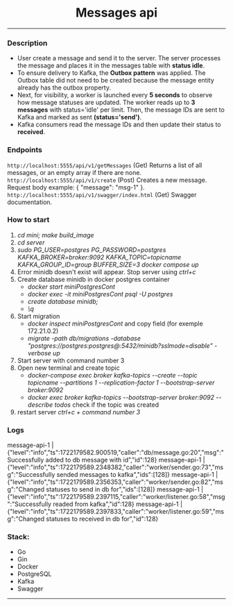 # <center>Messages api</center>
---

### Description
- User create a message and send it to the server. The server processes the message and places it in the messages table with **status idle**. 
- To ensure delivery to Kafka, the **Outbox pattern** was applied. The Outbox table did not need to be created because the message entity already has the outbox property. 
- Next, for visibility, a worker is launched every **5 seconds** to observe how message statuses are updated. The worker reads up to **3 messages** with status='idle' per limit. Then, the message IDs are sent to Kafka and marked as sent **(status='send')**. 
- Kafka consumers read the message IDs and then update their status to **received**.

### Endpoints
`http://localhost:5555/api/v1/getMessages` (Get) Returns a list of all messages, or an empty array if there are none.
`http://localhost:5555/api/v1/create` (Post) Creates a new message. Request body example: { "message": "msg-1" }.
`http://localhost:5555/api/v1/swagger/index.html` (Get) Swagger documentation.

### How to start
1. _cd mini; make build_image_
2. _cd server_ 
3. _sudo PG_USER=postgres PG_PASSWORD=postgres KAFKA_BROKER=broker:9092 KAFKA_TOPIC=topicname KAFKA_GROUP_ID=group BUFFER_SIZE=3 docker compose up_
4. Error minidb doesn't exist will appear. Stop server using _ctrl+c_
5. Create database minidb in docker postgres container
    - _docker start miniPostgresCont_
    - _docker exec -it miniPostgresCont psql -U postgres_
    - _create database minidb;_
    - _\q_
6. Start migration
    - _docker inspect miniPostgresCont_ and copy field <IPAddress> (for exemple 172.21.0.2)
    - _migrate -path db/migrations -database "postgres://postgres:postgres@<IPAddress>:5432/minidb?sslmode=disable" -verbose up_    
7. Start server with command number 3
8. Open new terminal and create topic
    - _docker-compose exec broker kafka-topics --create --topic topicname --partitions 1 --replication-factor 1 --bootstrap-server broker:9092_
    - _docker exec broker kafka-topics --bootstrap-server broker:9092 --describe todos_ check if the topic was created
9. restart server _ctrl+c + command number 3_

### Logs
message-api-1     | {"level":"info","ts":1722179582.900519,"caller":"db/message.go:20","msg":"Successfully added to db message with id","id":128}
message-api-1     | {"level":"info","ts":1722179589.2348382,"caller":"worker/sender.go:73","msg":"Successfully sended messages to kafka","ids":[128]}
message-api-1     | {"level":"info","ts":1722179589.2356353,"caller":"worker/sender.go:82","msg":"Changed statuses to send in db for","ids":[128]}
message-api-1     | {"level":"info","ts":1722179589.2397115,"caller":"worker/listener.go:58","msg":"Successfully readed from kafka","id":128}
message-api-1     | {"level":"info","ts":1722179589.2397833,"caller":"worker/listener.go:59","msg":"Changed statuses to received in db for","id":128}

### Stack:
- Go
- Gin
- Docker
- PostgreSQL
- Kafka
- Swagger
---

